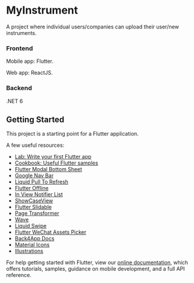 # MyInstrument

A project where individual users/companies can upload their user/new instruments.
### Frontend

Mobile app: Flutter.

Web app: ReactJS.

### Backend

.NET 6

## Getting Started

This project is a starting point for a Flutter application.

A few useful resources:

- [Lab: Write your first Flutter app](https://flutter.dev/docs/get-started/codelab)
- [Cookbook: Useful Flutter samples](https://flutter.dev/docs/cookbook)
- [Flutter Modal Bottom Sheet](https://github.com/jamesblasco/modal_bottom_sheet)
- [Google Nav Bar](https://github.com/sooxt98/google_nav_bar)
- [Liquid Pull To Refresh](https://github.com/aagarwal1012/Liquid-Pull-To-Refresh)
- [Flutter Offline](https://github.com/jogboms/flutter_offline)
- [In View Notifier List](https://github.com/rvamsikrishna/inview_notifier_list)
- [ShowCaseView](https://github.com/SimformSolutionsPvtLtd/flutter_showcaseview)
- [Flutter Slidable](https://github.com/letsar/flutter_slidable)
- [Page Transformer](https://github.com/roughike/page-transformer)
- [Wave](https://github.com/i-protoss/wave)
- [Liquid Swipe](https://github.com/iamSahdeep/liquid_swipe_flutter)
- [Flutter WeChat Assets Picker](https://github.com/fluttercandies/flutter_wechat_assets_picker)
- [Back4App Docs](https://www.back4app.com/docs/flutter/parse-sdk/parse-flutter-sdk)
- [Material Icons](https://fonts.google.com/icons)
- [Illustrations](https://www.freepik.com/vectors/illustrations)

For help getting started with Flutter, view our
[online documentation](https://flutter.dev/docs), which offers tutorials,
samples, guidance on mobile development, and a full API reference.
